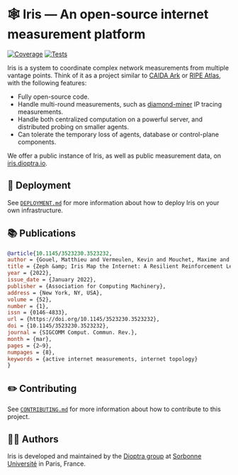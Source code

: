 # 🕸️ Iris — An open-source internet measurement platform

[![Coverage](https://img.shields.io/codecov/c/github/dioptra-io/iris?logo=codecov&logoColor=white)](https://app.codecov.io/gh/dioptra-io/iris)
[![Tests](https://img.shields.io/github/workflow/status/dioptra-io/iris/Tests?logo=github&label=tests)](https://github.com/dioptra-io/iris/actions/workflows/tests.yml)

Iris is a system to coordinate complex network measurements from multiple vantage points.
Think of it as a project similar to [CAIDA Ark](https://www.caida.org/projects/ark/) or [RIPE Atlas](https://atlas.ripe.net), with the following features:
- Fully open-source code.
- Handle multi-round measurements, such as [diamond-miner](https://github.com/dioptra-io/diamond-miner) IP tracing measurements.
- Handle both centralized computation on a powerful server, and distributed probing on smaller agents.
- Can tolerate the temporary loss of agents, database or control-plane components.

We offer a public instance of Iris, as well as public measurement data, on [iris.dioptra.io](https://iris.dioptra.io).

## 🚀 Deployment

See [`DEPLOYMENT.md`](DEPLOYMENT.md) for more information about how to deploy Iris on your own infrastructure.

## 📚 Publications

```bibtex
@article{10.1145/3523230.3523232,
author = {Gouel, Matthieu and Vermeulen, Kevin and Mouchet, Maxime and Rohrer, Justin P. and Fourmaux, Olivier and Friedman, Timur},
title = {Zeph &amp; Iris Map the Internet: A Resilient Reinforcement Learning Approach to Distributed IP Route Tracing},
year = {2022},
issue_date = {January 2022},
publisher = {Association for Computing Machinery},
address = {New York, NY, USA},
volume = {52},
number = {1},
issn = {0146-4833},
url = {https://doi.org/10.1145/3523230.3523232},
doi = {10.1145/3523230.3523232},
journal = {SIGCOMM Comput. Commun. Rev.},
month = {mar},
pages = {2–9},
numpages = {8},
keywords = {active internet measurements, internet topology}
}
```

## ✏️ Contributing

See [`CONTRIBUTING.md`](CONTRIBUTING.md) for more information about how to contribute to this project.


## 🧑‍💻 Authors

Iris is developed and maintained by the [Dioptra group](https://dioptra.io) at [Sorbonne Université](https://www.sorbonne-universite.fr) in Paris, France.
